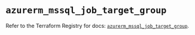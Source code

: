 # `azurerm_mssql_job_target_group`

Refer to the Terraform Registry for docs: [`azurerm_mssql_job_target_group`](https://registry.terraform.io/providers/hashicorp/azurerm/4.36.0/docs/resources/mssql_job_target_group).

